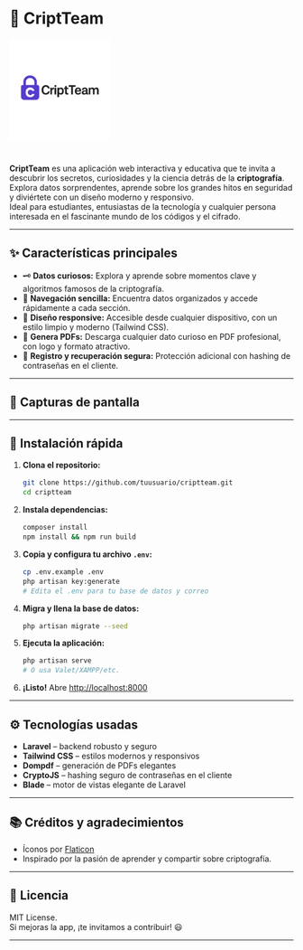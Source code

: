 # 🚀 CriptTeam

<img src="public/img/Logo.png" alt="CriptTeam logo" width="180" style="margin-bottom:24px;">

**CriptTeam** es una aplicación web interactiva y educativa que te invita a descubrir los secretos, curiosidades y la ciencia detrás de la **criptografía**. Explora datos sorprendentes, aprende sobre los grandes hitos en seguridad y diviértete con un diseño moderno y responsivo.  
Ideal para estudiantes, entusiastas de la tecnología y cualquier persona interesada en el fascinante mundo de los códigos y el cifrado.

---

## ✨ Características principales

- 🗝️ **Datos curiosos:** Explora y aprende sobre momentos clave y algoritmos famosos de la criptografía.
- 🔎 **Navegación sencilla:** Encuentra datos organizados y accede rápidamente a cada sección.
- 📱 **Diseño responsive:** Accesible desde cualquier dispositivo, con un estilo limpio y moderno (Tailwind CSS).
- 📄 **Genera PDFs:** Descarga cualquier dato curioso en PDF profesional, con logo y formato atractivo.
- 🔐 **Registro y recuperación segura:** Protección adicional con hashing de contraseñas en el cliente.

---

## 📸 Capturas de pantalla

---

## 🚦 Instalación rápida

1. **Clona el repositorio:**
    ```bash
    git clone https://github.com/tuusuario/criptteam.git
    cd criptteam
    ```

2. **Instala dependencias:**
    ```bash
    composer install
    npm install && npm run build
    ```

3. **Copia y configura tu archivo `.env`:**
    ```bash
    cp .env.example .env
    php artisan key:generate
    # Edita el .env para tu base de datos y correo
    ```

4. **Migra y llena la base de datos:**
    ```bash
    php artisan migrate --seed
    ```

5. **Ejecuta la aplicación:**
    ```bash
    php artisan serve
    # O usa Valet/XAMPP/etc.
    ```

6. **¡Listo!** Abre [http://localhost:8000](http://localhost:8000)

---

## ⚙️ Tecnologías usadas

- **Laravel** – backend robusto y seguro
- **Tailwind CSS** – estilos modernos y responsivos
- **Dompdf** – generación de PDFs elegantes
- **CryptoJS** – hashing seguro de contraseñas en el cliente
- **Blade** – motor de vistas elegante de Laravel

---

## 📚 Créditos y agradecimientos

- Íconos por [Flaticon](https://flaticon.com)
- Inspirado por la pasión de aprender y compartir sobre criptografía.

---

## 📝 Licencia

MIT License.  
Si mejoras la app, ¡te invitamos a contribuir! 😃

---

